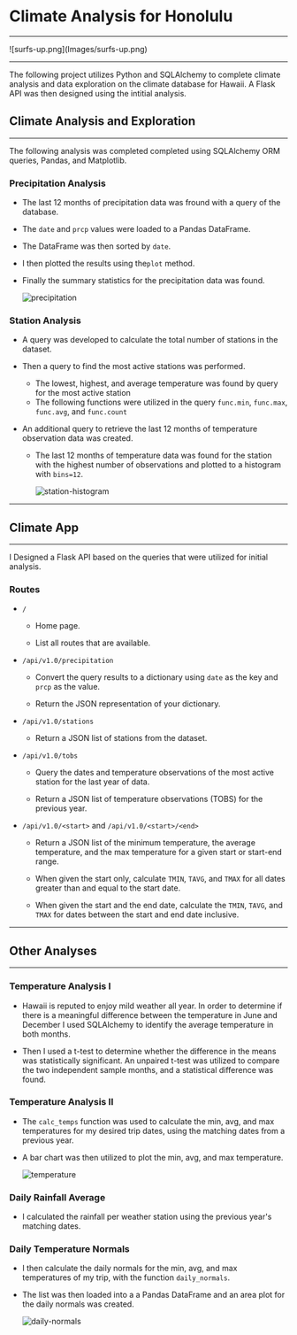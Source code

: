 # Climate Analysis for Honolulu
<hr>
![surfs-up.png](Images/surfs-up.png)
<hr>
The following project utilizes Python and SQLAlchemy to complete climate analysis and data exploration on the climate database for Hawaii.
A Flask API was then designed using the intitial analysis. 

## Climate Analysis and Exploration
<hr>
The following analysis was completed completed using SQLAlchemy ORM queries, Pandas, and Matplotlib.

### Precipitation Analysis

* The last 12 months of precipitation data was fround with a query of the database.
* The `date` and `prcp` values were loaded to a Pandas DataFrame.
* The DataFrame was then sorted by `date`.
* I then plotted the results using the`plot` method.
* Finally the summary statistics for the precipitation data was found.

  ![precipitation](Images/precipitation.png)


### Station Analysis

* A query was developed to calculate the total number of stations in the dataset.
* Then a query to find the most active stations was performed.
  * The lowest, highest, and average temperature was found by query for the most active station
  * The following functions were utilized in the query `func.min`, `func.max`, `func.avg`, and `func.count`

* An additional query to retrieve the last 12 months of temperature observation data was created.
  * The last 12 months of temperature data was found for the station with the highest number of observations and plotted to a histogram with `bins=12`.

    ![station-histogram](Images/station-histogram.png)

- - -

## Climate App
<hr>
I Designed a Flask API based on the queries that were utilized for initial analysis.

### Routes

* `/`

  * Home page.

  * List all routes that are available.

* `/api/v1.0/precipitation`

  * Convert the query results to a dictionary using `date` as the key and `prcp` as the value.

  * Return the JSON representation of your dictionary.

* `/api/v1.0/stations`

  * Return a JSON list of stations from the dataset.

* `/api/v1.0/tobs`
  * Query the dates and temperature observations of the most active station for the last year of data.

  * Return a JSON list of temperature observations (TOBS) for the previous year.

* `/api/v1.0/<start>` and `/api/v1.0/<start>/<end>`

  * Return a JSON list of the minimum temperature, the average temperature, and the max temperature for a given start or start-end range.

  * When given the start only, calculate `TMIN`, `TAVG`, and `TMAX` for all dates greater than and equal to the start date.

  * When given the start and the end date, calculate the `TMIN`, `TAVG`, and `TMAX` for dates between the start and end date inclusive.

- - -

## Other Analyses
<hr>

### Temperature Analysis I

* Hawaii is reputed to enjoy mild weather all year. In order to determine if there is a meaningful difference between the temperature in June and December I used SQLAlchemy to identify the average temperature in both months. 

* Then I used a t-test to determine whether the difference in the means was statistically significant. An unpaired t-test was utilized to compare the two independent sample months, and a statistical difference was found. 

### Temperature Analysis II

* The `calc_temps` function was used to calculate the min, avg, and max temperatures for my desired trip dates, using the matching dates from a previous year.

* A bar chart was then utilized to plot the min, avg, and max temperature.

    ![temperature](Images/temperature.png)

### Daily Rainfall Average

* I calculated the rainfall per weather station using the previous year's matching dates.


### Daily Temperature Normals

* I then calculate the daily normals for the min, avg, and max temperatures of my trip, with the function `daily_normals`.
* The list was then loaded into a a Pandas DataFrame and an area plot for the daily normals was created. 

  ![daily-normals](Images/daily-normals.png)

